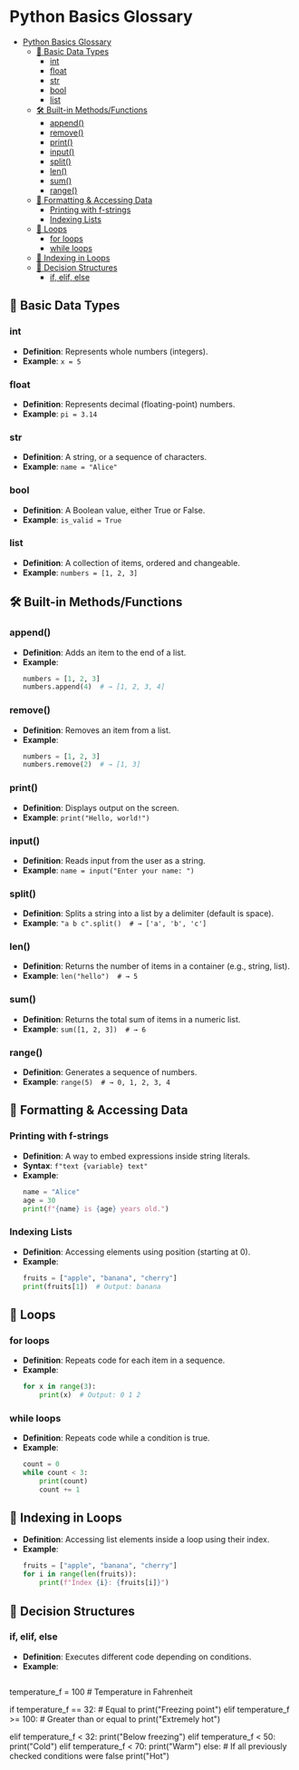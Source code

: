 # Python Basics Glossary

- [Python Basics Glossary](#python-basics-glossary)
  - [🔢 Basic Data Types](#-basic-data-types)
    - [int](#int)
    - [float](#float)
    - [str](#str)
    - [bool](#bool)
    - [list](#list)
  - [🛠 Built-in Methods/Functions](#-built-in-methodsfunctions)
    - [append()](#append)
    - [remove()](#remove)
    - [print()](#print)
    - [input()](#input)
    - [split()](#split)
    - [len()](#len)
    - [sum()](#sum)
    - [range()](#range)
  - [🧾 Formatting \& Accessing Data](#-formatting--accessing-data)
    - [Printing with f-strings](#printing-with-f-strings)
    - [Indexing Lists](#indexing-lists)
  - [🔁 Loops](#-loops)
    - [for loops](#for-loops)
    - [while loops](#while-loops)
  - [🔢 Indexing in Loops](#-indexing-in-loops)
  - [🔀 Decision Structures](#-decision-structures)
    - [if, elif, else](#if-elif-else)


## 🔢 Basic Data Types

### int
- **Definition**: Represents whole numbers (integers).
- **Example**: `x = 5`

### float
- **Definition**: Represents decimal (floating-point) numbers.
- **Example**: `pi = 3.14`

### str
- **Definition**: A string, or a sequence of characters.
- **Example**: `name = "Alice"`

### bool
- **Definition**: A Boolean value, either True or False.
- **Example**: `is_valid = True`

### list
- **Definition**: A collection of items, ordered and changeable.
- **Example**: `numbers = [1, 2, 3]`

## 🛠 Built-in Methods/Functions

### append()
- **Definition**: Adds an item to the end of a list.
- **Example**:
  ```python
  numbers = [1, 2, 3]
  numbers.append(4)  # → [1, 2, 3, 4]
  ```

### remove()
- **Definition**: Removes an item from a list.
- **Example**:
  ```python
  numbers = [1, 2, 3]
  numbers.remove(2)  # → [1, 3]
  ```

### print()
- **Definition**: Displays output on the screen.
- **Example**: `print("Hello, world!")`

### input()
- **Definition**: Reads input from the user as a string.
- **Example**: `name = input("Enter your name: ")`

### split()
- **Definition**: Splits a string into a list by a delimiter (default is space).
- **Example**: `"a b c".split()  # → ['a', 'b', 'c']`

### len()
- **Definition**: Returns the number of items in a container (e.g., string, list).
- **Example**: `len("hello")  # → 5`

### sum()
- **Definition**: Returns the total sum of items in a numeric list.
- **Example**: `sum([1, 2, 3])  # → 6`

### range()
- **Definition**: Generates a sequence of numbers.
- **Example**: `range(5)  # → 0, 1, 2, 3, 4`

## 🧾 Formatting & Accessing Data

### Printing with f-strings
- **Definition**: A way to embed expressions inside string literals.
- **Syntax**: `f"text {variable} text"`
- **Example**:
  ```python
  name = "Alice"
  age = 30
  print(f"{name} is {age} years old.")
  ```

### Indexing Lists
- **Definition**: Accessing elements using position (starting at 0).
- **Example**:
  ```python
  fruits = ["apple", "banana", "cherry"]
  print(fruits[1])  # Output: banana
  ```

## 🔁 Loops

### for loops
- **Definition**: Repeats code for each item in a sequence.
- **Example**:
  ```python
  for x in range(3):
      print(x)  # Output: 0 1 2
  ```

### while loops
- **Definition**: Repeats code while a condition is true.
- **Example**:
  ```python
  count = 0
  while count < 3:
      print(count)
      count += 1
  ```

## 🔢 Indexing in Loops
- **Definition**: Accessing list elements inside a loop using their index.
- **Example**:
  ```python
  fruits = ["apple", "banana", "cherry"]
  for i in range(len(fruits)):
      print(f"Index {i}: {fruits[i]}")
  ```

## 🔀 Decision Structures

### if, elif, else
- **Definition**: Executes different code depending on conditions.
- **Example**:
  ```python
temperature_f = 100  # Temperature in Fahrenheit

if temperature_f == 32:    # Equal to
    print("Freezing point")
elif temperature_f >= 100: # Greater than or equal to
    print("Extremely hot")

elif temperature_f < 32:
    print("Below freezing")
elif temperature_f < 50:
    print("Cold")
elif temperature_f < 70:
    print("Warm")
else: # If all previously checked conditions were false
    print("Hot")

  ```